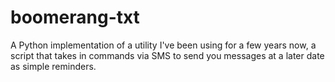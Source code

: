 # boomerang-txt
A Python implementation of a utility I've been using for a few years now, a script that takes in commands via SMS to send you messages at a later date as simple reminders.